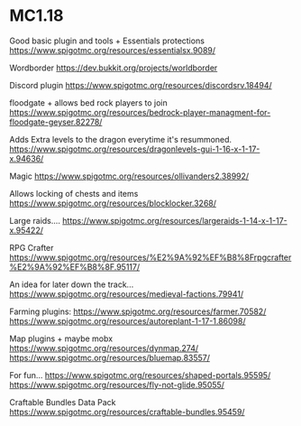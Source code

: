 # MC1.18


Good basic plugin and tools + Essentials protections
https://www.spigotmc.org/resources/essentialsx.9089/

Wordborder
https://dev.bukkit.org/projects/worldborder

Discord plugin
https://www.spigotmc.org/resources/discordsrv.18494/

floodgate + allows bed rock players to join
https://www.spigotmc.org/resources/bedrock-player-managment-for-floodgate-geyser.82278/

Adds Extra levels to the dragon everytime it's resummoned.
https://www.spigotmc.org/resources/dragonlevels-gui-1-16-x-1-17-x.94636/

Magic
https://www.spigotmc.org/resources/ollivanders2.38992/

Allows locking of chests and items
https://www.spigotmc.org/resources/blocklocker.3268/

Large raids....
https://www.spigotmc.org/resources/largeraids-1-14-x-1-17-x.95422/

RPG Crafter
https://www.spigotmc.org/resources/%E2%9A%92%EF%B8%8Frpgcrafter%E2%9A%92%EF%B8%8F.95117/


An idea for later down the track...
https://www.spigotmc.org/resources/medieval-factions.79941/

Farming plugins:
https://www.spigotmc.org/resources/farmer.70582/
https://www.spigotmc.org/resources/autoreplant-1-17-1.86098/

Map plugins + maybe mobx
https://www.spigotmc.org/resources/dynmap.274/
https://www.spigotmc.org/resources/bluemap.83557/

For fun...
https://www.spigotmc.org/resources/shaped-portals.95595/
https://www.spigotmc.org/resources/fly-not-glide.95055/

Craftable Bundles Data Pack
https://www.spigotmc.org/resources/craftable-bundles.95459/
